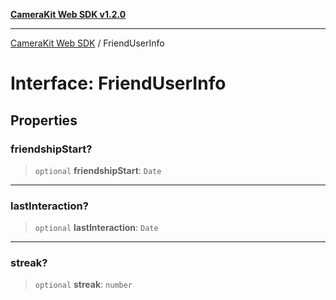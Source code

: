 [**CameraKit Web SDK v1.2.0**](../README.md)

***

[CameraKit Web SDK](../globals.md) / FriendUserInfo

# Interface: FriendUserInfo

## Properties

### friendshipStart?

> `optional` **friendshipStart**: `Date`

***

### lastInteraction?

> `optional` **lastInteraction**: `Date`

***

### streak?

> `optional` **streak**: `number`
